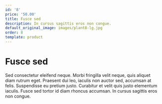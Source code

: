 ```yaml
---
id: '8'
price: '50.00'
title: Fusce sed
description: In cursus sagittis eros non congue.
default_original_image: images/plant8-lg.jpg
order: 8
template: product
---
```


# Fusce sed

Sed consectetur eleifend neque. Morbi fringilla velit neque, quis aliquet diam rutrum eget. Praesent dui leo, iaculis non auctor sed, accumsan at felis. Suspendisse eu pretium justo. Curabitur et velit quis justo elementum iaculis. Fusce sed tortor id diam rhoncus accumsan. In cursus sagittis eros non congue.